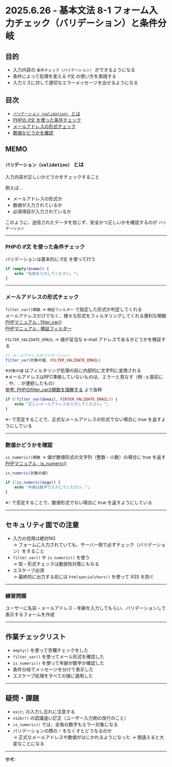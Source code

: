 # 2025.6.26 - 基本文法 8-1 フォーム入力チェック（バリデーション）と条件分岐

## 目的

- 入力内容の `条件チェック（バリデーション）` ができるようになる
- 条件によって処理を変える if文 の使い方を実践する
- 入力ミスに対して適切なエラーメッセージを出せるようになる

## 目次

- [`バリデーション（validation）` とは](#1)
- [PHPの if文 を使った条件チェック](#2)
- [メールアドレスの形式チェック](#3)
- [数値かどうかを確認](#4)

## MEMO

<a id="1"></a>

### `バリデーション（validation）` とは

入力内容が正しいかどうかをチェックすること  

例えば…
- メールアドレスの形式か
- 数値が入力されているか
- 必須項目が入力されているか  

このように、送信されたデータを信じず、安全かつ正しいかを確認するのが `バリデーション` 

---
<a id="2"></a>

### PHPの if文 を使った条件チェック

バリデーションは基本的に if文 を使って行う  

```php
if (empty($name)) {
    echo "名前を入力してください。";
}
```
---
<a id="3"></a>

### メールアドレスの形式チェック

`filter_var()関数` → `検証フィルター` で指定した形式か判定してくれる  
メールアドレスだけでなく、様々な形式をフィルタリングしてくれる便利な関数  
[PHPマニュアル : filter_var()](https://www.php.net/manual/ja/function.filter-var.php)  
[PHPマニュアル : 検証フィルター](https://www.php.net/manual/ja/filter.filters.validate.php)  

`FILTER_VALIDATE_EMAIL` → 値が妥当な e-mail アドレスであるかどうかを検証する  

```php
// メールアドレスのバリデーション
filter_var(対象の値, FILTER_VALIDATE_EMAIL)
```
※`対象の値` はフィルタリング処理の前に内部的に文字列に変換される  
※メールアドレスはRFC準拠していないものは、エラーと見なす（例 : `@` 直前に `.` や、`.` が連続したもの）  
[参考: PHPのfilter_var()関数を理解する](https://laranote.jp/php-filter-var-function/) より抜粋  

```php
if (!filter_var($email, FIKTER_VALIDATE_EMAIL)) {
    echo "正しいメールアドレスを入力してください。";
}
```
※`!` で否定することで、正式なメールアドレスの形式でない場合に true を返すようにしている  

---
<a id="4"></a>

### 数値かどうかを確認

`is_numeric()関数` → 値が数値形式の文字列（整数・小数）の場合に true を返す  
[PHPマニュアル : is_numeric()](https://www.php.net/manual/ja/function.is-numeric.php)

```php
is_numeric(対象の値)
```

```php
if (!is_numeric($age)) {
    echo "年齢は数字で入力してください。";
}
```
※`!` で否定することで、数値形式でない場合に true を返すようにしている  

---

## セキュリティ面での注意

- 入力の信用は絶対NG  
→ フォームに入力されていても、サーバー側で必ずチェック（バリデーション）をすること  
- `filter_var()` や `is_numeric()` を使う  
→ 型・形式チェックは脆弱性対策にもなる  
- エスケープ必須  
→ 最終的に出力する前には `htmlspecialchars()` を使って XSS を防ぐ

---

### 練習問題 

ユーザーに名前・メールアドレス・年齢を入力してもらい、バリデーションして表示するフォームを作成

---
## 作業チェックリスト

- `empty()` を使って空欄チェックをした
- `filter_var()` を使ってメール形式を確認した
- `is_numeric()` を使って年齢が数字か確認した
- 条件分岐でメッセージを分けて表示した
- エスケープ処理をすべての値に適用した

---
## 疑問・課題

- `exit;` の入力し忘れに注意する
- `n12br()` の認識違い訂正（ユーザー入力側の改行のこと）
- `is_numeric()` では、全角の数字もエラー対象になる
- バリデーションの際の `!` をなくすとどうなるのか  
→ 正式なメールアドレスや数値がはじかれるようになった → 間違えると大変なことになる

---

参考: []()
